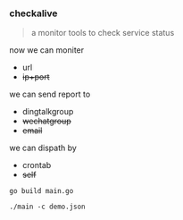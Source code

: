 ### checkalive

> a monitor tools to  check service status 


now we can moniter
- url
- ~~ip+port~~

we can send report to
- dingtalkgroup
- ~~wechatgroup~~
- ~~email~~

we can dispath by 
- crontab
- ~~self~~ 



```shell
go build main.go
```


```shell
./main -c demo.json
```


